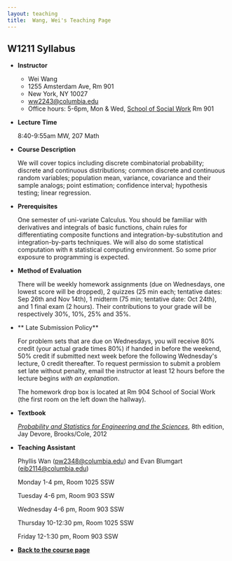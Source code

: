 ```yaml
---
layout: teaching
title:  Wang, Wei's Teaching Page
---
```

## W1211 Syllabus

-   **Instructor**

    * Wei Wang
    * 1255 Amsterdam Ave, Rm 901
    * New York, NY 10027
    * ww2243@columbia.edu
    * Office hours: 5-6pm, Mon & Wed, [School of Social Work](http://www.columbia.edu/about_columbia/map/ssw.html) Rm 901

-   **Lecture Time**

    8:40-9:55am MW, 207 Math

-   **Course Description**

    We will cover topics including discrete combinatorial probability; discrete and continuous distributions; common discrete and continuous random variables; population mean, variance, covariance and
    their sample analogs; point estimation; confidence interval;
    hypothesis testing; linear regression.


-   **Prerequisites**

    One semester of uni-variate Calculus. You should be familiar with derivatives
    and integrals of basic functions, chain rules for differentiating
    composite functions and integration-by-substitution and integration-by-parts techniques. We will also do some statistical computation
    with `R` statistical computing environment. So some prior exposure
    to programming is expected.

-   **Method of Evaluation**

    There will be weekly homework assignments (due on Wednesdays, one lowest score will be dropped), 2 quizzes (25 min each; tentative dates: Sep 26th and Nov 14th), 1 midterm (75 min; tentative date: Oct 24th), and 1 final exam (2 hours). Their contributions to your grade will be respectively 30%, 10%, 25% and 35%. 

-   ** Late Submission Policy** 

    For problem sets that are due on Wednesdays, you will receive 80% credit (your actual grade times 80%) if handed in before the weekend, 50% credit if submitted next week before the following Wednesday's lecture, 0 credit thereafter. To request permission to submit a problem set late without penalty, email the instructor at least 12 hours before the lecture begins *with an explanation*.

    The homework drop box is located at Rm 904 School of Social Work (the first room on the left down the hallway).

-   **Textbook**

    [_Probability and Statistics for Engineering and the Sciences_](http://www.amazon.com/Probability-Statistics-Engineering-Sciences-Devore/dp/0538733527/ref=pd_sxp_f_pt), 8th edition, Jay Devore, Brooks/Cole, 2012

-   **Teaching Assistant**

    Phyllis Wan (pw2348@columbia.edu) and Evan Blumgart (eib2114@columbia.edu)

    Monday 1-4 pm, Room 1025 SSW

    Tuesday 4-6 pm, Room 903 SSW

    Wednesday 4-6 pm, Room 903 SSW

    Thursday 10-12:30 pm, Room 1025 SSW

    Friday 12-1:30 pm, Room 903 SSW
   

-   **[Back to the course page](./index.html)**
